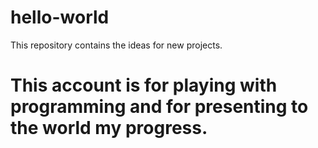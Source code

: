 # hello-world
This repository contains the ideas for new projects.
# This account is for playing with programming and for presenting to the world my progress.
